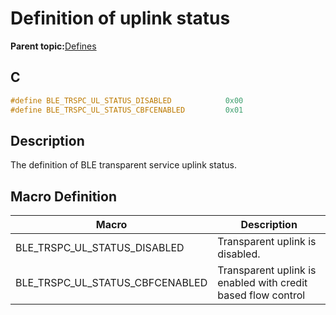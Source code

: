 # Definition of uplink status

**Parent topic:**[Defines](GUID-C54E2AB4-4FC0-412D-AA43-44DEA2206942.md)

## C

```c
#define BLE_TRSPC_UL_STATUS_DISABLED            0x00
#define BLE_TRSPC_UL_STATUS_CBFCENABLED         0x01
```

## Description

The definition of BLE transparent service uplink status.

## Macro Definition

|Macro|Description|
|-----|-----------|
|BLE\_TRSPC\_UL\_STATUS\_DISABLED|Transparent uplink is disabled.|
|BLE\_TRSPC\_UL\_STATUS\_CBFCENABLED|Transparent uplink is enabled with credit based flow control|

